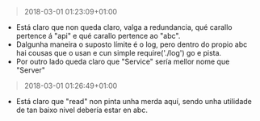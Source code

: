 
> 2018-03-01 01:23:09+01:00

- Está claro que non queda claro, valga a redundancia, qué carallo pertence
  á "api" e qué carallo pertence ao "abc".
- Dalgunha maneira o suposto límite é o log, pero dentro do propio abc hai
  cousas que o usan e cun simple require('./log') go e pista.
- Por outro lado queda claro que "Service" sería mellor nome que "Server"

> 2018-03-01 01:26:49+01:00

- Está claro que "read" non pinta unha merda aquí, sendo unha utilidade de
  tan baixo nivel debería estar en abc.
